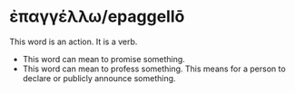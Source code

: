 # ἐπαγγέλλω/epaggellō
This word is an action. It is a verb.

* This word can mean to promise something.
* This word can mean to profess something. This means for a person to declare or publicly announce something. 
